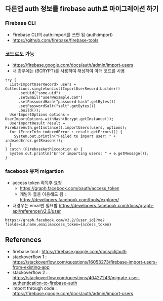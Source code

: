 ## 다른앱 auth 정보를 firebase auth로 마이그레이션 하기
### Firebase CLI 
* Firebase CLI의 auth:import를 쓰면 됨  (auth:import)
* https://github.com/firebase/firebase-tools

### 코드로도 가능 
* https://firebase.google.com/docs/auth/admin/import-users
* 내 경우에는 (BCRYPT)를 사용하여 해싱하여 아래 코드를 사용

```
try {
  List<ImportUserRecord> users = Collections.singletonList(ImportUserRecord.builder()
      .setUid("some-uid")
      .setEmail("user@example.com")
      .setPasswordHash("password-hash".getBytes())
      .setPasswordSalt("salt".getBytes())
      .build());
  UserImportOptions options = UserImportOptions.withHash(Bcrypt.getInstance());
  UserImportResult result = FirebaseAuth.getInstance().importUsers(users, options);
  for (ErrorInfo indexedError : result.getErrors()) {
    System.out.println("Failed to import user: " + indexedError.getReason());
  }
} catch (FirebaseAuthException e) {
  System.out.println("Error importing users: " + e.getMessage());
}
```

### facebook 유저 migartion
* access token 획득후 요청 
  * https://graph.facebook.com/oauth/access_token 
  * 개발자 툴을 이용해도 됨 : https://developers.facebook.com/tools/explorer/
* 내경우는 email만 필요함 https://developers.facebook.com/docs/graph-api/reference/v2.6/user
```
https://graph.facebook.com/v3.2/{user_id}?me?fields=id,name,email&access_token={access_token}
```



## References
* firebase tool :  https://firebase.google.com/docs/cli/auth
* stackoverflow 1 : https://stackoverflow.com/questions/16053273/firebase-import-users-from-existing-app
* stackoverflow 2 : https://stackoverflow.com/questions/40427243/migrate-user-authentication-to-firebase-auth
* import through code : https://firebase.google.com/docs/auth/admin/import-users
